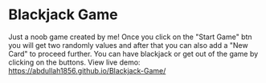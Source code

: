 # Blackjack Game
Just a noob game created by me! Once you click on the "Start Game" btn you will get two randomly values and after that you can also add a "New Card" to proceed further. You can have blackjack or get out of the game by clicking on the buttons.
View live demo: https://abdullah1856.github.io/Blackjack-Game/
